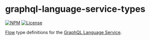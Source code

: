 # graphql-language-service-types
[![NPM](https://img.shields.io/npm/v/graphql-language-service-types.svg?style=flat-square)](https://npmjs.com/graphql-language-service-types)
[![License](https://img.shields.io/npm/l/graphql-language-service-types.svg?style=flat-square)](LICENSE)

[Flow](https://flowtype.org/) type definitions for the [GraphQL Language Service](https://github.com/graphql/graphiql/tree/master/packages/graphql-language-service).
